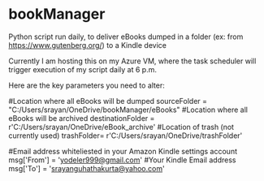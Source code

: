 # bookManager
Python script run daily, to deliver eBooks dumped in a folder (ex: from https://www.gutenberg.org/) to a Kindle device

Currently I am hosting this on my Azure VM, where the task scheduler will trigger execution of my script daily at 6 p.m.

Here are the key parameters you need to alter:

#Location where all eBooks will be dumped
sourceFolder = "C:/Users/srayan/OneDrive/bookManager/eBooks"
#Location where all eBooks will be archived
destinationFolder = r'C:/Users/srayan/OneDrive/eBook_archive'
#Location of trash (not currently used)
trashFolder= r'C:/Users/srayan/OneDrive/trashFolder'

#Email address whiteliested in your Amazon Kindle settings account
msg['From'] = 'yodeler999@gmail.com'
#Your Kindle Email address 
msg['To'] = 'srayanguhathakurta@yahoo.com'

